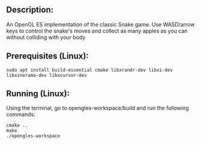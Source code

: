 ## Description:
An OpenGL ES implementation of the classic Snake game. Use WASD/arrow keys to control the snake's moves and collect as many apples
as you can without colliding with your body

## Prerequisites (Linux):
```shell
sudo apt install build-essential cmake libxrandr-dev libxi-dev libxinerama-dev libxcursor-dev
```

## Running (Linux): 
Using the terminal, go to opengles-workspace/build and run the following commands:
```shell
cmake ..
make
./opengles-workspace
```
